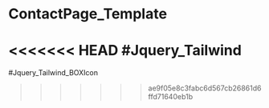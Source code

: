 # ContactPage_Template
<<<<<<< HEAD
#Jquery_Tailwind
=======
#Jquery_Tailwind_BOXIcon
>>>>>>> ae9f05e8c3fabc6d567cb26861d6ffd71640eb1b
